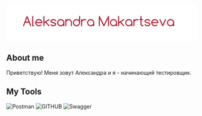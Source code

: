 ![Header](https://github.com/Aleksandra1610/Aleksandra1610/blob/main/assets/logo.jpg)

## About me

Приветствую! Меня зовут Александра и я - начинающий тестировщик.

## My Tools

![Postman](https://img.shields.io/badge/-Postman-white?style=for-the-badge&logo=postman&logoColor=FF6C37)
![GITHUB](https://img.shields.io/badge/-GITHUB-white?style=for-the-badge&logo=github&logoColor=181717)
![Swagger](https://img.shields.io/badge/-Swagger-white?style=for-the-badge&logo=Swagger&logoColor=85EA2D)